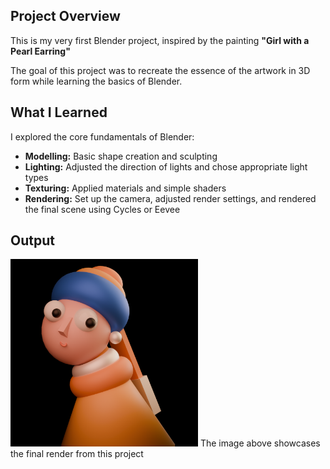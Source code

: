 ##  Project Overview
This is my very first Blender project, inspired by the painting **"Girl with a Pearl Earring"** 

The goal of this project was to recreate the essence of the artwork in 3D form while learning the basics of Blender.

##  What I Learned
I explored the core fundamentals of Blender:

- **Modelling:** Basic shape creation and sculpting
- **Lighting:** Adjusted the direction of lights and chose appropriate light types
- **Texturing:** Applied materials and simple shaders
- **Rendering:** Set up the camera, adjusted render settings, and rendered the final scene using Cycles or Eevee

##  Output
<img src="output.png" width="300" alt="Output">
The image above showcases the final render from this project


